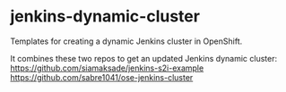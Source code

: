 # jenkins-dynamic-cluster
Templates for creating a dynamic Jenkins cluster in OpenShift.

It combines these two repos to get an updated Jenkins dynamic cluster:
https://github.com/siamaksade/jenkins-s2i-example
https://github.com/sabre1041/ose-jenkins-cluster

